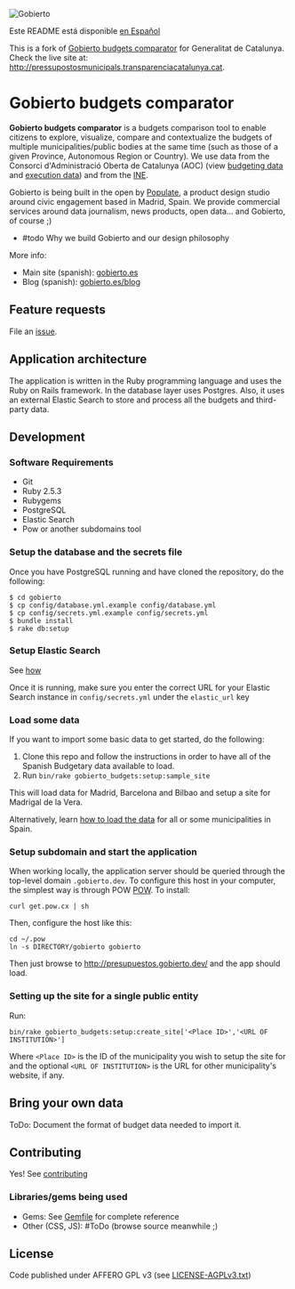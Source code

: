 
![Gobierto](https://gobierto.es/assets/logo_gobierto.png)

Este README está disponible [en Español](README.md)

This is a fork of [Gobierto budgets comparator](https://github.com/PopulateTools/gobierto-comparador-presupuestos) for Generalitat de Catalunya. Check the live site at: http://pressupostosmunicipals.transparenciacatalunya.cat.

# Gobierto budgets comparator


**Gobierto budgets comparator** is a budgets comparison tool to enable citizens to explore, visualize, compare and contextualize the budgets of multiple municipalities/public bodies at the same time (such as those of a given Province, Autonomous Region or Country). We use data from the Consorci d'Administració Oberta de Catalunya (AOC) (view [budgeting data](https://analisi.transparenciacatalunya.cat/d/4g9s-gzp6) and [execution data](https://analisi.transparenciacatalunya.cat/d/e7ah-kha8)) and from the [INE](http://ine.es).

Gobierto is being built in the open by [Populate](http://populate.tools), a product design studio around civic engagement based in Madrid, Spain. We provide commercial services around data journalism, news products, open data... and Gobierto, of course ;)

* #todo Why we build Gobierto and our design philosophy

More info:

* Main site (spanish): [gobierto.es](http://gobierto.es)
* Blog (spanish): [gobierto.es/blog](http://gobierto.es/blog)

## Feature requests

File an [issue](https://github.com/PopulateTools/gobierto-comparador-presupuestos/issues).

## Application architecture

The application is written in the Ruby programming language and uses the Ruby on Rails framework. In the database layer uses Postgres. Also, it uses an external Elastic Search to store and process all the budgets and third-party data.

## Development

### Software Requirements

- Git
- Ruby 2.5.3
- Rubygems
- PostgreSQL
- Elastic Search
- Pow or another subdomains tool

### Setup the database and the secrets file

Once you have PostgreSQL running and have cloned the repository, do the following:

```
$ cd gobierto
$ cp config/database.yml.example config/database.yml
$ cp config/secrets.yml.example config/secrets.yml
$ bundle install
$ rake db:setup
```

### Setup Elastic Search

See [how](https://www.elastic.co/guide/en/elasticsearch/guide/current/running-elasticsearch.html)

Once it is running, make sure you enter the correct URL for your Elastic Search instance in `config/secrets.yml` under the `elastic_url` key

### Load some data

If you want to import some basic data to get started, do the following:

1. Clone this repo and follow the instructions in order to have all of the Spanish Budgetary data available to load.
2. Run `bin/rake gobierto_budgets:setup:sample_site`

This will load data for Madrid, Barcelona and Bilbao and setup a site for Madrigal de la Vera.

Alternatively, learn [how to load the data](https://github.com/PopulateTools/gobierto/wiki/Loading-Gobierto-Data) for all or some municipalities in Spain.

### Setup subdomain and start the application

When working locally, the application server should be queried through the top-level domain `.gobierto.dev`. To configure this host in your computer, the simplest way is through POW [POW](http://pow.cx/). To install:

```
curl get.pow.cx | sh
```

Then, configure the host like this:

```
cd ~/.pow
ln -s DIRECTORY/gobierto gobierto
```

Then just browse to http://presupuestos.gobierto.dev/ and the app should load.

### Setting up the site for a single public entity

Run:

```
bin/rake gobierto_budgets:setup:create_site['<Place ID>','<URL OF INSTITUTION>']
```
Where `<Place ID>` is the ID of the municipality you wish to setup the site for and the optional `<URL OF INSTITUTION>` is the URL for other municipality's website, if any.

## Bring your own data

ToDo: Document the format of budget data needed to import it.

## Contributing

Yes! See [contributing](https://github.com/PopulateTools/gobierto-comparador-presupuestos/blob/master/CONTRIBUTING_EN.md)

### Libraries/gems being used

* Gems: See [Gemfile](https://github.com/PopulateTools/gobierto-comparador-presupuestos/blob/master/Gemfile) for complete reference
* Other (CSS, JS): #ToDo (browse source meanwhile ;)

## License

Code published under AFFERO GPL v3 (see [LICENSE-AGPLv3.txt](https://github.com/PopulateTools/gobierto-comparador-presupuestos/blob/master/LICENSE-AGPLv3.txt))
